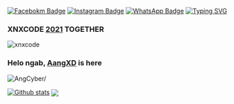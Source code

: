 [![Facebokm Badge](https://img.shields.io/badge/-aang.qwerty69-blue?style=flat&logo=Facebook&logoColor=white&link=https://www.facebook.com/aang.qwerty69/)](https://www.facebook.com/aang.qwerty69) [![Instagram Badge](https://img.shields.io/badge/-aangxd.qwerty_-f01397?style=flat&logo=Instagram&logoColor=white&link=https://www.instagram.com/aangxd.qwerty_/)](https://www.instagram.com/aangxd.qwerty_/) [![WhatsApp Badge](https://img.shields.io/badge/-6283177721763-green?style=flat&logo=WhatsApp&logoColor=white&link=https://wa.me/6283177721763/)](https://wa.me/6283177721763/)
[![Typing SVG](https://readme-typing-svg.herokuapp.com?font=Koulen&size=25&duration=5000&color=light&center=true&vCenter=true&multiline=true&width=600&lines=Selamat+Datang+Digithub+Aang+XD+Jangan+Lupa+Follow)](https://git.io/typing-svg)
### XNXCODE [2021]() TOGETHER
![xnxcode](https://user-images.githubusercontent.com/92802033/181095877-c5b0ce2f-5bc4-402e-8abb-b2828c4ec01f.png)
### Helo ngab, [AangXD]() is here
<p align=left> <img src=https://komarev.com/ghpvc/?username=AngCyber alt=AngCyber/> </p>

[![Github stats](https://github-readme-stats.vercel.app/api?username=AngCyber&show_icons=true&theme=tokyonight&include_all_commits=true)](https://github.com/AngCyber/github-readme-stats)
<img align="center" src="https://github-readme-stats.anuraghazra1.vercel.app/api/top-langs/?username=AngCyber&layout=compact&theme=tokyonight" />

<!--
<a href="https://github.com/AngCyber/MultiBF"><img title="MultiBF" src="https://github-readme-stats.vercel.app/api/pin/?username=AngCyber&repo=MultiBF&theme=vision-friendly-monokai"></a>
<a href="https://github.com/AngCyber/AngCyber"><img title="AngCyber" src="https://github-readme-stats.vercel.app/api/pin/?username=AngCyber&repo=AngCyber&theme=vision-friendly-monokai"></a>
<a href="https://github.com/AngCyber/web_basis"><img title="AngCyber" src="https://github-readme-stats.vercel.app/api/pin/?username=AngCyber&repo=web_basis&theme=vision-friendly-monokai"></a>
